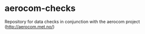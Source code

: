 # aerocom-checks
Repository for data checks in conjunction with the aerocom project (http://aerocom.met.no/)
